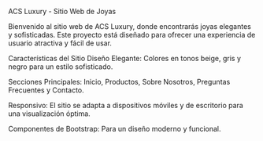 ACS Luxury - Sitio Web de Joyas

Bienvenido al sitio web de ACS Luxury, donde encontrarás joyas elegantes y sofisticadas. Este proyecto está diseñado para ofrecer una experiencia de usuario atractiva y fácil de usar.

Características del Sitio
Diseño Elegante: Colores en tonos beige, gris y negro para un estilo sofisticado.

Secciones Principales: Inicio, Productos, Sobre Nosotros, Preguntas Frecuentes y Contacto.

Responsivo: El sitio se adapta a dispositivos móviles y de escritorio para una visualización óptima.

Componentes de Bootstrap: Para un diseño moderno y funcional.
